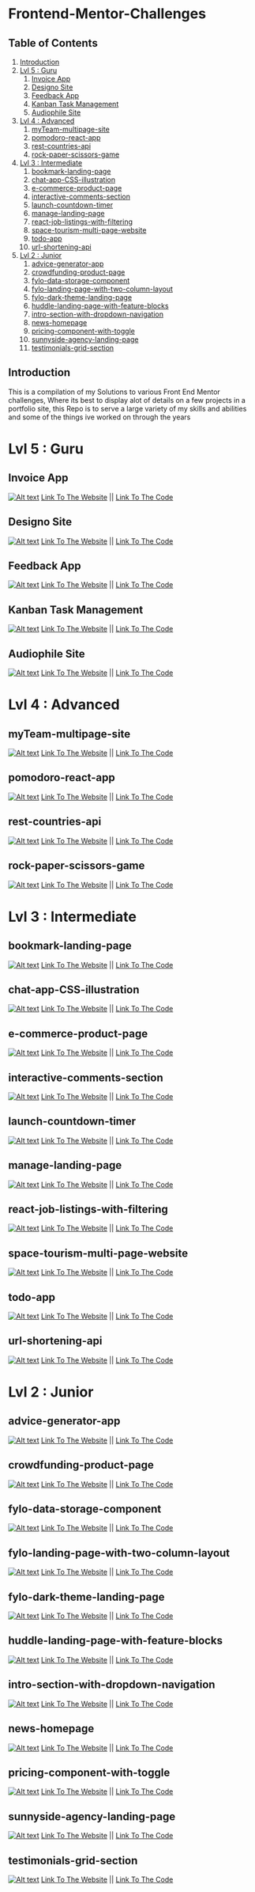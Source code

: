 # Frontend-Mentor-Challenges

## Table of Contents
1. [Introduction](#introduction)
2. [Lvl 5 : Guru](#lvl-5--guru)
    1. [Invoice App](#invoice-app)
    2. [Designo Site](#designo-site)
    3. [Feedback App](#feedback-app)
    4. [Kanban Task Management](#kanban-task-management)
    5. [Audiophile Site](#audiophile-site)
3. [Lvl 4 : Advanced](#lvl-4--advanced)
    1. [myTeam-multipage-site](#myteam-multipage-site)
    2. [pomodoro-react-app](#pomodoro-react-app)
    3. [rest-countries-api](#rest-countries-api)
    4. [rock-paper-scissors-game](#rock-paper-scissors-game)
4. [Lvl 3 : Intermediate](#lvl-3--intermediate)
    1. [bookmark-landing-page](#bookmark-landing-page)
    2. [chat-app-CSS-illustration](#chat-app-css-illustration)
    3. [e-commerce-product-page](#e-commerce-product-page)
    4. [interactive-comments-section](#interactive-comments-section)
    5. [launch-countdown-timer](#launch-countdown-timer)
    6. [manage-landing-page](#manage-landing-page)
    7. [react-job-listings-with-filtering](#react-job-listings-with-filtering)
    8. [space-tourism-multi-page-website](#space-tourism-multi-page-website)
    9. [todo-app](#todo-app)
    10. [url-shortening-api](#url-shortening-api)
5. [Lvl 2 : Junior](#lvl-2--junior)
    1. [advice-generator-app](#advice-generator-app)
    2. [crowdfunding-product-page](#crowdfunding-product-page)
    3. [fylo-data-storage-component](#fylo-data-storage-component)
    4. [fylo-landing-page-with-two-column-layout](#fylo-landing-page-with-two-column-layout)
    5. [fylo-dark-theme-landing-page](#fylo-dark-theme-landing-page)
    6. [huddle-landing-page-with-feature-blocks](#huddle-landing-page-with-feature-blocks)
    7. [intro-section-with-dropdown-navigation](#intro-section-with-dropdown-navigation)
    8. [news-homepage](#news-homepage)
    9. [pricing-component-with-toggle](#pricing-component-with-toggle)
    10. [sunnyside-agency-landing-page](#sunnyside-agency-landing-page)
    11. [testimonials-grid-section](#testimonials-grid-section)

## Introduction
This is a compilation of my Solutions to various Front End Mentor challenges, Where its best to display alot of details on a few projects in a portfolio site,
this Repo is to serve a large variety of my skills and abilities and some of the things ive worked on through the years


# Lvl 5 : Guru


## Invoice App
[![Alt text](https://github.com/GnarlyLasagna/f-e-mentor-challenges/blob/main/images/invoice-app.png)](https://evan-d-invoice-app.netlify.app/)
[Link To The Website](https://evan-d-invoice-app.netlify.app/) || [Link To The Code]()


## Designo Site
[![Alt text](https://github.com/GnarlyLasagna/f-e-mentor-challenges/blob/main/images/designo-site.png)](https://evan-d-designo-site.netlify.app/)
[Link To The Website](https://evan-d-designo-site.netlify.app/) || [Link To The Code]()


## Feedback App
[![Alt text](https://github.com/GnarlyLasagna/f-e-mentor-challenges/blob/main/images/feedback-app.png)](https://evan-d-feedback-app.netlify.app/)
[Link To The Website](https://evan-d-feedback-app.netlify.app/) || [Link To The Code]()


## Kanban Task Management
[![Alt text](https://github.com/GnarlyLasagna/f-e-mentor-challenges/blob/main/images/kanban-task-management.png)](https://evan-d-kanban-task-management.netlify.app/)
[Link To The Website](https://evan-d-kanban-task-management.netlify.app/) || [Link To The Code]()


## Audiophile Site
[![Alt text](https://github.com/GnarlyLasagna/f-e-mentor-challenges/blob/main/images/audiophile.png)](https://evan-d-audiophile.netlify.app/)
[Link To The Website](https://evan-d-audiophile.netlify.app/) || [Link To The Code]()



# Lvl 4 : Advanced


## myTeam-multipage-site
[![Alt text](https://github.com/GnarlyLasagna/f-e-mentor-challenges/blob/main/images/my-team-site.png)](https://evan-d-my-team-site.netlify.app/)
[Link To The Website](https://evan-d-my-team-site.netlify.app/) || [Link To The Code]()


## pomodoro-react-app
[![Alt text](https://github.com/GnarlyLasagna/f-e-mentor-challenges/blob/main/images/pomodoro-app.png)](https://evan-d-pomodoro-app.netlify.app/)
[Link To The Website](https://evan-d-pomodoro-app.netlify.app/) || [Link To The Code]()


## rest-countries-api
[![Alt text](https://github.com/GnarlyLasagna/f-e-mentor-challenges/blob/main/images/rest-countries.png)](https://evan-d-rest-countries.netlify.app/)
[Link To The Website](https://evan-d-rest-countries.netlify.app/) || [Link To The Code]()


## rock-paper-scissors-game
[![Alt text](https://github.com/GnarlyLasagna/f-e-mentor-challenges/blob/main/images/rock-paper-scissors.png)](https://evan-d-rock-paper-scissors.netlify.app/)
[Link To The Website](https://evan-d-rock-paper-scissors.netlify.app/) || [Link To The Code]()



# Lvl 3 : Intermediate

## bookmark-landing-page
[![Alt text](https://github.com/GnarlyLasagna/f-e-mentor-challenges/blob/main/images/bookmark-landing-page.png)](https://evan-d-bookmark-landing-page.netlify.app/)
[Link To The Website](https://evan-d-bookmark-landing-page.netlify.app/) || [Link To The Code]()


## chat-app-CSS-illustration
[![Alt text](https://github.com/GnarlyLasagna/f-e-mentor-challenges/blob/main/images/chat-app-css-illustration.png)](https://evan-d-chat-app-css-illustration.netlify.app/)
[Link To The Website](https://evan-d-chat-app-css-illustration.netlify.app/) || [Link To The Code]()


## e-commerce-product-page
[![Alt text](https://github.com/GnarlyLasagna/f-e-mentor-challenges/blob/main/images/ecommerce-product-page.png)](https://evan-d-ecommerce-product-page.netlify.app/)
[Link To The Website](https://evan-d-ecommerce-product-page.netlify.app/) || [Link To The Code]()


## interactive-comments-section
[![Alt text](https://github.com/GnarlyLasagna/f-e-mentor-challenges/blob/main/images/interactive-comments-section.png)](https://evan-d-interactive-comments-section.netlify.app/)
[Link To The Website](https://evan-d-interactive-comments-section.netlify.app/) || [Link To The Code]()


## launch-countdown-timer
[![Alt text](https://github.com/GnarlyLasagna/f-e-mentor-challenges/blob/main/images/launch-countdown-timer.png)](https://evan-d-launch-countdown-timer.netlify.app/)
[Link To The Website](https://evan-d-launch-countdown-timer.netlify.app/) || [Link To The Code]()


## manage-landing-page
[![Alt text](https://github.com/GnarlyLasagna/f-e-mentor-challenges/blob/main/images/manage-landing-page.png)](https://evan-d-manage-landing-page.netlify.app/)
[Link To The Website](https://evan-d-manage-landing-page.netlify.app/) || [Link To The Code]()


## react-job-listings-with-filtering
[![Alt text](https://github.com/GnarlyLasagna/f-e-mentor-challenges/blob/main/images/job-listing-with-filtering.png)](https://evan-d-job-listing-with-filtering.netlify.app/)
[Link To The Website](https://evan-d-job-listing-with-filtering.netlify.app/) || [Link To The Code]()


## space-tourism-multi-page-website
[![Alt text](https://github.com/GnarlyLasagna/f-e-mentor-challenges/blob/main/images/space-tourism.png)](https://evan-d-space-tourism.netlify.app/)
[Link To The Website](https://evan-d-space-tourism.netlify.app/) || [Link To The Code]()


## todo-app
[![Alt text](https://github.com/GnarlyLasagna/f-e-mentor-challenges/blob/main/images/todo-app.png)](https://evan-d-feedback-app.netlify.app/)
[Link To The Website](https://evan-d-todo-app.netlify.app/) || [Link To The Code]()


## url-shortening-api
[![Alt text](https://github.com/GnarlyLasagna/f-e-mentor-challenges/blob/main/images/url-shortening.png)](https://evan-d-url-shortening.netlify.app/)
[Link To The Website](https://evan-d-url-shortening.netlify.app/) || [Link To The Code]()



# Lvl 2 : Junior


## advice-generator-app
[![Alt text](https://github.com/GnarlyLasagna/f-e-mentor-challenges/blob/main/images/advice-generator-app.png)](https://evan-d-advice-generator-app.netlify.app/)
[Link To The Website](https://evan-d-advice-generator-app.netlify.app/) || [Link To The Code]()


## crowdfunding-product-page
[![Alt text](https://github.com/GnarlyLasagna/f-e-mentor-challenges/blob/main/images/crowdfunding-product-page.png)](https://evan-d-crowdfunding-product-page.netlify.app/)
[Link To The Website](https://evan-d-crowdfunding-product-page.netlify.app/) || [Link To The Code]()


## fylo-data-storage-component
[![Alt text](https://github.com/GnarlyLasagna/f-e-mentor-challenges/blob/main/images/flylo-data-storage.png)](https://evan-d-flylo-data-storage.netlify.app/)
[Link To The Website](https://evan-d-flylo-data-storage.netlify.app/) || [Link To The Code]()


## fylo-landing-page-with-two-column-layout
[![Alt text](https://github.com/GnarlyLasagna/f-e-mentor-challenges/blob/main/images/flylo-landing-page.png)](https://evan-d-flylo-landing-page.netlify.app/)
[Link To The Website](https://evan-d-flylo-landing-page.netlify.app/) || [Link To The Code]()


## fylo-dark-theme-landing-page
[![Alt text](https://github.com/GnarlyLasagna/f-e-mentor-challenges/blob/main/images/flylo-dark-theme.png)](https://evan-d-flylo-dark-theme.netlify.app/)
[Link To The Website](https://evan-d-flylo-dark-theme.netlify.app/) || [Link To The Code]()


## huddle-landing-page-with-feature-blocks
[![Alt text](https://github.com/GnarlyLasagna/f-e-mentor-challenges/blob/main/images/huddle-landing-page.png)](https://evan-d-huddle-landing-page.netlify.app/)
[Link To The Website](https://evan-d-huddle-landing-page.netlify.app/) || [Link To The Code]()


## intro-section-with-dropdown-navigation
[![Alt text](https://github.com/GnarlyLasagna/f-e-mentor-challenges/blob/main/images/intro-section-dropdown.png)](https://evan-d-intro-section-dropdown.netlify.app/)
[Link To The Website](https://evan-d-intro-section-dropdown.netlify.app/) || [Link To The Code]()


## news-homepage
[![Alt text](https://github.com/GnarlyLasagna/f-e-mentor-challenges/blob/main/images/news-homepage.png)](https://evan-d-news-homepage.netlify.app/)
[Link To The Website](https://evan-d-news-homepage.netlify.app/) || [Link To The Code]()


## pricing-component-with-toggle
[![Alt text](https://github.com/GnarlyLasagna/f-e-mentor-challenges/blob/main/images/pricing-component-w-toggle.png)](https://evan-d-pricing-component-w-toggle.netlify.app/)
[Link To The Website](https://evan-d-pricing-component-w-toggle.netlify.app/) || [Link To The Code]()


## sunnyside-agency-landing-page
[![Alt text](https://github.com/GnarlyLasagna/f-e-mentor-challenges/blob/main/images/sunnyside-agency-landing-page.png)](https://evan-d-sunnyside-agency-landing-page.netlify.app/)
[Link To The Website](https://evan-d-sunnyside-agency-landing-page.netlify.app/) || [Link To The Code]()


## testimonials-grid-section
[![Alt text](https://github.com/GnarlyLasagna/f-e-mentor-challenges/blob/main/images/testimonials-grid.png)](https://evan-d-testimonials-grid.netlify.app/)
[Link To The Website](https://evan-d-testimonials-grid.netlify.app/) || [Link To The Code]()







